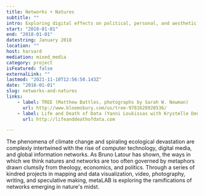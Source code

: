 ```yaml
---
title: Networks + Natures
subtitle: ""
intro: Exploring digital effects on political, personal, and aesthetic experiences of nature.
start: "2018-01-01"
end: "2018-01-01"
datestring: January 2018
location: ""
host: harvard
mediation: mixed_media
category: project
isFeatured: false
externalLink: ""
lastmod: "2021-11-10T12:56:50.143Z"
date: "2018-01-01"
slug: networks-and-natures
links:
    - label: TREE (Matthew Battles, photographs by Sarah W. Newman)
      url: http://www.bloomsbury.com/us/tree-9781628920536/
    - label: Life and Death of Data (Yanni Loukissas with Krystelle Denis, 2014)
      url: http://lifeanddeathofdata.com

---
```

The phenomena of climate change and spiraling ecological devastation are complexly intertwined with the rise of computer technology, digital media, and global information networks. As Bruno Latour has shown, the ways in which we think natures and networks are too often governed by metaphors drawn clumsily from theology, economics, and politics. Through a series of kindred projects in mapping and data visualization, video, photography, writing, and speculative making, metaLAB is exploring the ramifications of networks emerging in nature's midst.

[//]: # (How might we more adequately apprehend digital technology in light of humankind's relationships with the natural world? Spiraling ecological devastation and the rise of computer technology, digital media, and global information networks, are more complexly intertwined than mere correlation and causation; as Bruno Latour has shown, the ways in which we think natures and networks are too often governed by metaphors drawn clumsily from theology, economics, and politics. Through a series of kindred projects in mapping and data visualization, video, photography, and speculative making, metaLAB is exploring the ramifications of networks emerging in natures' midst.)